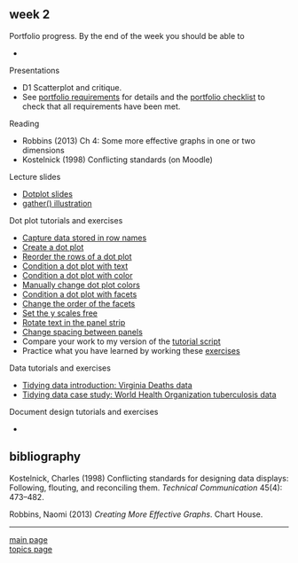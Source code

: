
week 2
------

Portfolio progress. By the end of the week you should be able to

-   

Presentations

-   D1 Scatterplot and critique.
-   See [portfolio requirements](folio-01_portfolio-requirements.md) for details and the [portfolio checklist](folio-02_portfolio-checklist.pdf) to check that all requirements have been met.

Reading

-   Robbins (2013) Ch 4: Some more effective graphs in one or two dimensions
-   Kostelnick (1998) Conflicting standards (on Moodle)

Lecture slides

-   [Dotplot slides](../slides/Le07-dot-plot-slides.pdf)
-   [gather() illustration](../slides/Le08-illustrating-gather.pdf)

Dot plot tutorials and exercises

-   [Capture data stored in row names](tut-0701_capture-row-name-data.md)
-   [Create a dot plot](tut-0702_create-dot-plot.md)
-   [Reorder the rows of a dot plot](tut-0703_reorder-rows.md)
-   [Condition a dot plot with text](tut-0704_condition-by-text.md)
-   [Condition a dot plot with color](tut-0705_condition-by-color.md)
-   [Manually change dot plot colors](tut-0706_manual-color.md)
-   [Condition a dot plot with facets](tut-0707_condition-facets.md)
-   [Change the order of the facets](tut-0708_order-facets.md)
-   [Set the y scales free](tut-0709_free-scales.md)
-   [Rotate text in the panel strip](tut-0710_rotate-strip-text.md)
-   [Change spacing between panels](tut-0711_change-panel-spacing.md)
-   Compare your work to my version of the [tutorial script](../practiceR/tut05_dotplot-basics.R)
-   Practice what you have learned by working these [exercises](tut-0712_dotplot-exercises.md)

Data tutorials and exercises

-   [Tidying data introduction: Virginia Deaths data](tut-0801_tidying-data-01_VADeaths.md)
-   [Tidying data case study: World Health Organization tuberculosis data](tut-0802_tidying-data-02_who-TB.md)

Document design tutorials and exercises

-   

bibliography
------------

Kostelnick, Charles (1998) Conflicting standards for designing data displays: Following, flouting, and reconciling them. *Technical Communication* 45(4): 473–482.

Robbins, Naomi (2013) *Creating More Effective Graphs*. Chart House.

------------------------------------------------------------------------

[main page](../README.md)<br> [topics page](../README-by-topic.md)
